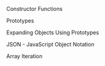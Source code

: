 
Constructor Functions

Prototypes

Expanding Objects Using Prototypes

JSON - JavaScript Object Notation

Array Iteration
